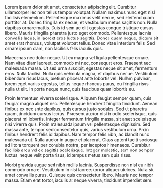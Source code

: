 Lorem ipsum dolor sit amet, consectetur adipiscing elit. Curabitur ullamcorper leo non tellus tempor volutpat. Nullam maximus nunc eget nisl facilisis elementum. Pellentesque maximus velit neque, sed eleifend quam porttitor at. Donec fringilla ex neque, et vestibulum metus sagittis non. Nulla dapibus ornare mattis. Duis id sem ac elit egestas congue tristique cursus libero. Mauris fringilla pharetra justo eget commodo. Pellentesque lacinia convallis lacus, in laoreet eros luctus sagittis. Donec quam neque, dictum sit amet erat rhoncus, volutpat volutpat tellus. Donec vitae interdum felis. Sed ornare ipsum diam, non facilisis felis iaculis quis.

Maecenas nec dolor neque. Ut eu magna vel ligula pellentesque ornare. Nam vitae diam laoreet, commodo mi nec, consequat eros. Praesent nec malesuada massa. Ut sed urna suscipit, egestas neque sit amet, fermentum eros. Nulla facilisi. Nulla quis vehicula magna, et dapibus neque. Vestibulum bibendum risus lacus, pretium placerat ante lobortis vel. Nullam pulvinar, lorem eget varius egestas, tellus neque rhoncus purus, eu fringilla risus nulla ut elit. In porta neque nunc, quis faucibus quam lobortis eu.

Proin fermentum viverra scelerisque. Aliquam feugiat semper quam, quis feugiat magna aliquet nec. Pellentesque hendrerit fringilla tincidunt. Aenean finibus ex nec ante dapibus, quis cursus justo sodales. Sed ut pharetra quam, tincidunt cursus lectus. Praesent auctor nisi in odio scelerisque, quis placerat mi lobortis. Integer fermentum fringilla massa, sit amet scelerisque nisi viverra quis. Proin malesuada ipsum vel pellentesque dignissim. Sed massa ante, tempor sed consectetur quis, varius vestibulum urna. Proin finibus hendrerit felis id dapibus. Nam tempor felis nibh, ac blandit nunc malesuada ut. Nulla auctor in augue et placerat. Class aptent taciti sociosqu ad litora torquent per conubia nostra, per inceptos himenaeos. Curabitur facilisis arcu vel ex sagittis scelerisque. Integer molestie, sem non semper luctus, neque velit porta risus, id tempus metus sem quis risus.

Morbi gravida augue sed nibh mollis lacinia. Suspendisse non nisl eu nibh commodo ornare. Vestibulum in nisi laoreet tortor aliquet ultrices. Nulla sit amet convallis purus. Quisque quis consectetur libero. Mauris nec tempor massa. Etiam erat tortor, iaculis at neque viverra, tincidunt imperdiet sem.